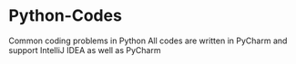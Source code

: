 # Python-Codes
Common coding problems in Python
All codes are written in PyCharm and support IntelliJ IDEA as well as PyCharm

